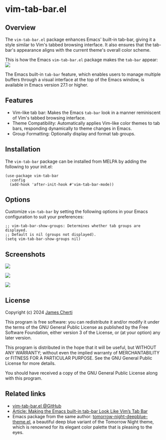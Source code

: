# vim-tab-bar.el

## Overview

The `vim-tab-bar.el` package enhances Emacs' built-in tab-bar, giving it a style similar to Vim's tabbed browsing interface. It also ensures that the tab-bar's appearance aligns with the current theme's overall color scheme.

This is how the Emacs `vim-tab-bar.el` package makes the `tab-bar` appear:
![](https://raw.githubusercontent.com/jamescherti/vim-tab-bar.el/main/.screenshots/emacs-tab-like-vim.png)

The Emacs built-in `tab-bar` feature, which enables users to manage multiple buffers through a visual interface at the top of the Emacs window, is available in Emacs version 27.1 or higher.

## Features

- Vim-like tab bar: Makes the Emacs `tab-bar` look in a manner reminiscent of Vim's tabbed browsing interface.
- Theme Compatibility: Automatically applies Vim-like color themes to tab bars, responding dynamically to theme changes in Emacs.
- Group Formatting: Optionally display and format tab groups.

## Installation

The `vim-tab-bar` package can be installed from MELPA by adding the following to your init.el:
```emacs-lisp
(use-package vim-tab-bar
  :config
  (add-hook 'after-init-hook #'vim-tab-bar-mode))
```

## Options

Customize `vim-tab-bar` by setting the following options in your Emacs configuration to suit your preferences:
``` emacs-lisp
;; vim-tab-bar-show-groups: Determines whether tab groups are displayed.
;; Default is nil (groups not displayed).
(setq vim-tab-bar-show-groups nil)
```

## Screenshots

![](https://raw.githubusercontent.com/jamescherti/vim-tab-bar.el/main/.screenshots/emacs-tab-like-vim-tomorrow-night-deepblue.png)

![](https://raw.githubusercontent.com/jamescherti/vim-tab-bar.el/main/.screenshots/emacs-tab-like-vim-tango-dark.png)

![](https://raw.githubusercontent.com/jamescherti/vim-tab-bar.el/main/.screenshots/emacs-tab-like-vim.png)

## License

Copyright (c) 2024 [James Cherti](https://www.jamescherti.com)

This program is free software: you can redistribute it and/or modify it under the terms of the GNU General Public License as published by the Free Software Foundation, either version 3 of the License, or (at your option) any later version.

This program is distributed in the hope that it will be useful, but WITHOUT ANY WARRANTY; without even the implied warranty of MERCHANTABILITY or FITNESS FOR A PARTICULAR PURPOSE. See the GNU General Public License for more details.

You should have received a copy of the GNU General Public License along with this program.

## Related links

- [vim-tab-bar.el @GitHub](https://github.com/jamescherti/vim-tab-bar.el)
- [Article: Making the Emacs built-in tab-bar Look Like Vim’s Tab Bar](https://www.jamescherti.com/emacs-tab-bar-vim-style-colors/)
- Emacs package from the same author: [tomorrow-night-deepblue-theme.el](https://github.com/jamescherti/tomorrow-night-deepblue-theme.el), a beautiful deep blue variant of the Tomorrow Night theme, which is renowned for its elegant color palette that is pleasing to the eyes.
